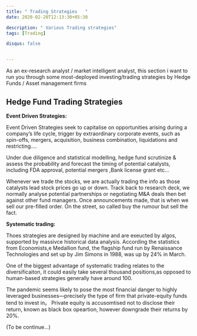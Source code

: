 ```yaml
---
title: " Trading Strategies   "
date: 2020-02-20T12:13:30+05:30

description: " Various Trading strategies"
tags: [Trading]

disqus: false 


---
```


As an ex-research analyst / market intelligent analyst, this section i want to run you through some most-deployed investing/trading strategies by Hedge Funds / Asset management firms 

## Hedge Fund Trading Strategies ## 

**Event Driven Strategies:** 

Event Driven Strategies seek to capitalise on opportunities arising during a company’s life cycle, trigger by extraordinary corporate events, such as spin-offs, mergers, acquisition, business combination, liquidations and restricting….

Under due diligence and statistical modelling, hedge fund scrutinize & assess the probability and forecast the timing of potential catalysts, including FDA approval, potential mergers ,Bank license grant etc…

Whenever we trade the stocks, we are actually trading the info as those catalysts lead stock prices go up or down. Track back to research deck, we normally analyse potential partnerships or negotiating M&A deals then bet against other fund managers. Once announcements made, that is when we sell our pre-filled order. On the street, so called buy the rumour but sell the fact.



**Systematic trading:**

Thoes strategies are designed by machine and are exeucted by algos, supported by massivce historical data analysis. According the statistics from Economists,e Medallion
fund, the flagship fund run by Renaissance
Technologies and set up by Jim Simons in
1988, was up by 24% in March. 

One of the biggest advantage of systematic trading relates to the diversificaiton, it could easily take several thousand positions,as opposed to human-based strategies generally have around 100.

The pandemic seems likely to pose the most financial danger to highly leveraged businesses—precisely the type of firm
that private-equity funds tend to invest in。 Private equity is accusomtised not to disclose their return, known as black box opeartion, however downgrade their returns by 20%. 

(To be continue...)